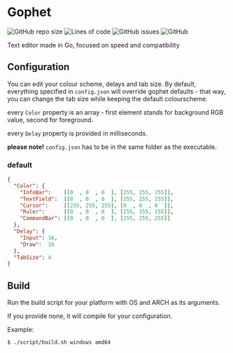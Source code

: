 # Gophet

![GitHub repo size](https://img.shields.io/github/repo-size/b1tt0/gophet) ![Lines of code](https://img.shields.io/tokei/lines/github.com/b1tt0/gophet) ![GitHub issues](https://img.shields.io/github/issues-raw/b1tt0/gophet) ![GitHub](https://img.shields.io/github/license/b1tt0/gophet)

Text editor made in Go, focused on speed and compatibility

## Configuration
You can edit your colour scheme, delays and tab size. By default, everything specified in `config.json` will override gophet defaults - that way, you can change the tab size while keeping the default colourscheme.

every `Color` property is an array - first element stands for background RGB value, second for foreground.

every `Delay` property is provided in milliseconds.

**please note!** `config.json` has to be in the same folder as the executable.
### default
```json
{
  "Color": {
    "InfoBar":    [[0  , 0  , 0  ], [255, 255, 255]],
    "TextField":  [[0  , 0  , 0  ], [255, 255, 255]],
    "Cursor":     [[255, 255, 255], [0  , 0  , 0  ]],
    "Ruler":      [[0  , 0  , 0  ], [155, 155, 155]],
    "CommandBar": [[0  , 0  , 0  ], [255, 255, 255]]
  },
  "Delay": {
    "Input": 16,
    "Draw":  16
  },
  "TabSize": 4
}
```

## Build
Run the build script for your platform with OS and ARCH as its arguments.

If you provide none, it will compile for your configuration.

Example:
```console
$ ./script/build.sh windows amd64
```
